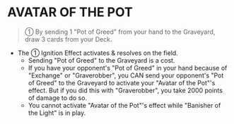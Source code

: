 
# AVATAR OF THE POT  
> ① By sending 1 "Pot of Greed" from your hand to the Graveyard, draw 3 cards from your Deck.

*   The ① Ignition Effect activates & resolves on the field.
    *   Sending "Pot of Greed" to the Graveyard is a cost.
    *   If you have your opponent's "Pot of Greed" in your hand because of "Exchange" or "Graverobber", you CAN send your opponent's "Pot of Greed" to the Graveyard to activate your "Avatar of the Pot"'s effect. But if you did this with "Graverobber", you take 2000 points of damage to do so.
    *   You cannot activate "Avatar of the Pot"'s effect while "Banisher of the Light" is in play.

  